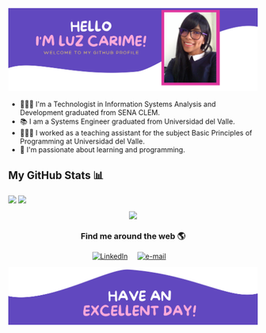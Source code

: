 
<img src="https://github.com/lclucumi/lclucumi/blob/main/images/header.png"  width="800px"/>

* 👩🏽‍🎓︎ I'm a Technologist in Information Systems Analysis and Development graduated from SENA CLEM.
* :books: I am a Systems Engineer graduated from Universidad del Valle.
* 👩🏽‍🏫︎ I worked as a teaching assistant for the subject Basic Principles of Programming at Universidad del Valle.
* 🥰︎ I'm passionate about learning and programming.


## My GitHub Stats :bar_chart:

<a><img width="398" align="center" src="https://github-readme-stats.vercel.app/api?username=lclucumi&show_icons=true&theme=tokyonight" class="responsive" />
</a>
<a><img width="398" align="center" src="https://github-readme-stats.vercel.app/api/top-langs/?username=lclucumi&layout=compact&hide=html&theme=tokyonight" class="responsive"/></a>
<div align="center">
<a><img width="640" align="center" src="https://github-profile-summary-cards.vercel.app/api/cards/profile-details?username=lclucumi&theme=vue"></a></a>
</div>

<h3 align="center"> Find me around the web 🌎 </h3>
<p align="center">
    <!-- linkedin -->
    <a href="https://www.linkedin.com/in/luzcarime/"><img src="https://cdn4.iconfinder.com/data/icons/social-messaging-ui-color-shapes-2-free/128/social-linkedin-circle-512.png" width="60px" alt="LinkedIn"></a> &nbsp; &nbsp;
    <!-- gmail-->
    <a href="mailto:luz.lucumi@correounivalle.edu.co"><img src="https://i.pinimg.com/originals/84/7c/08/847c083cc09040091439e3c05d1fedde.png" width="40px" alt="e-mail"></a> &nbsp; &nbsp;
</p>

<img src="https://github.com/lclucumi/lclucumi/blob/main/images/footer.png"  width="800px"/>
